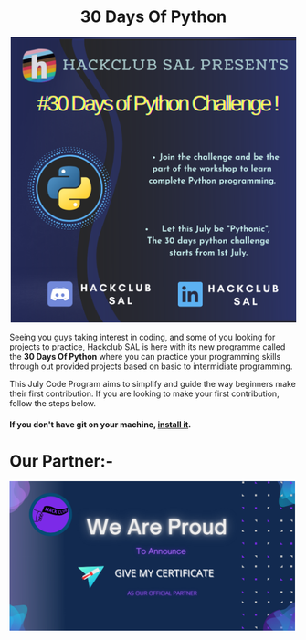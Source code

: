 <h1 align="center">30 Days Of Python</h1>
<p align="center"> <img src="./image/announcement.png" alt="hello" width="500" /></p>


 Seeing you guys taking interest in coding, and some of you looking for projects to practice, Hackclub SAL is here with its new programme called the <b>30 Days Of Python</b> where you can practice your programming skills through out provided projects based on basic to intermidiate programming.


This July Code Program aims to simplify and guide the way beginners make their first contribution. If you are looking to make your first contribution, follow the steps below.

#### If you don't have git on your machine, [install it](https://help.github.com/articles/set-up-git/).


<h1 align="left">Our Partner:-</h1>
<p align="left"> <img src="./image/official partner.png" alt="hello" width="500" /></p>





